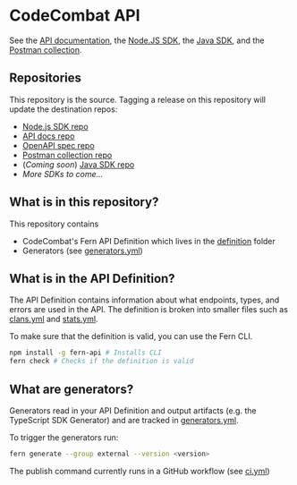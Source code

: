 # CodeCombat API

See the [API documentation](https://codecombat.mintlify.app/introduction), the [Node.JS SDK](https://github.com/codecombat/codecombat-node), the [Java SDK](https://github.com/codecombat/codecombat-java), and the [Postman collection](https://github.com/codecombat/codecombat-postman).

## Repositories

This repository is the source. Tagging a release on this repository will update the destination repos:

- [Node.js SDK repo](https://github.com/codecombat/codecombat-node)
- [API docs repo](https://github.com/codecombat/docs)
- [OpenAPI spec repo](https://github.com/codecombat/codecombat-openapi)
- [Postman collection repo](https://github.com/codecombat/codecombat-postman)
- (_Coming soon_) [Java SDK repo](https://github.com/codecombat/codecombat-java)
- _More SDKs to come..._

## What is in this repository?

This repository contains

- CodeCombat's Fern API Definition which lives in the [definition](./fern/api/definition/) folder
- Generators (see [generators.yml](./fern/api/generators.yml))

## What is in the API Definition?

The API Definition contains information about what endpoints, types, and errors are used in the API. The definition is broken into smaller files such as [clans.yml](fern/api/definition/clans.yml) and [stats.yml](fern/api/definition/stats.yml).

To make sure that the definition is valid, you can use the Fern CLI.

```bash
npm install -g fern-api # Installs CLI
fern check # Checks if the definition is valid
```

## What are generators?

Generators read in your API Definition and output artifacts (e.g. the TypeScript SDK Generator) and are tracked in [generators.yml](./fern/api/generators.yml).

To trigger the generators run:

```bash
fern generate --group external --version <version>
```

The publish command currently runs in a GitHub workflow (see [ci.yml](.github/workflows/ci.yml#L32))
